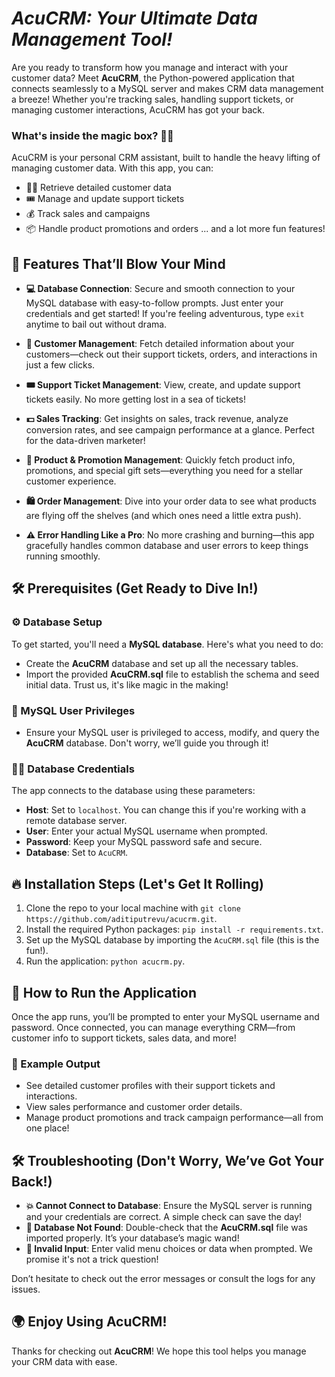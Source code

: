 #  ***AcuCRM: Your Ultimate Data Management Tool!*** 

Are you ready to transform how you manage and interact with your customer data? Meet **AcuCRM**, the Python-powered application that connects seamlessly to a MySQL server and makes CRM data management a breeze! Whether you're tracking sales, handling support tickets, or managing customer interactions, AcuCRM has got your back.

### What's inside the magic box? 🧙‍♂️
AcuCRM is your personal CRM assistant, built to handle the heavy lifting of managing customer data. With this app, you can:
- 🧑‍💼 Retrieve detailed customer data
- 🎟️ Manage and update support tickets
- 💰 Track sales and campaigns
- 📦 Handle product promotions and orders
... and a lot more fun features!

## 🚀 Features That’ll Blow Your Mind
- **💻 Database Connection**: Secure and smooth connection to your MySQL database with easy-to-follow prompts. Just enter your credentials and get started! If you're feeling adventurous, type `exit` anytime to bail out without drama.
  
- **👥 Customer Management**: Fetch detailed information about your customers—check out their support tickets, orders, and interactions in just a few clicks.

- **🎟️ Support Ticket Management**: View, create, and update support tickets easily. No more getting lost in a sea of tickets!

- **💵 Sales Tracking**: Get insights on sales, track revenue, analyze conversion rates, and see campaign performance at a glance. Perfect for the data-driven marketer!

- **🎁 Product & Promotion Management**: Quickly fetch product info, promotions, and special gift sets—everything you need for a stellar customer experience.

- **🛍️ Order Management**: Dive into your order data to see what products are flying off the shelves (and which ones need a little extra push).

- **⚠️ Error Handling Like a Pro**: No more crashing and burning—this app gracefully handles common database and user errors to keep things running smoothly.

## 🛠️ Prerequisites (Get Ready to Dive In!)

### ⚙️ Database Setup
To get started, you'll need a **MySQL database**. Here's what you need to do:
- Create the **AcuCRM** database and set up all the necessary tables.
- Import the provided **AcuCRM.sql** file to establish the schema and seed initial data. Trust us, it's like magic in the making!

### 🔑 MySQL User Privileges
- Ensure your MySQL user is privileged to access, modify, and query the **AcuCRM** database. Don't worry, we’ll guide you through it!

### 🧑‍💻 Database Credentials
The app connects to the database using these parameters:
- **Host**: Set to `localhost`. You can change this if you're working with a remote database server.
- **User**: Enter your actual MySQL username when prompted.
- **Password**: Keep your MySQL password safe and secure.
- **Database**: Set to `AcuCRM`.

## 🔥 Installation Steps (Let's Get It Rolling)
1. Clone the repo to your local machine with `git clone https://github.com/aditiputrevu/acucrm.git`.
2. Install the required Python packages: `pip install -r requirements.txt`.
3. Set up the MySQL database by importing the `AcuCRM.sql` file (this is the fun!).
4. Run the application: `python acucrm.py`.

## 🚀 How to Run the Application
Once the app runs, you’ll be prompted to enter your MySQL username and password. Once connected, you can manage everything CRM—from customer info to support tickets, sales data, and more!

### 🌟 Example Output
- See detailed customer profiles with their support tickets and interactions.
- View sales performance and customer order details.
- Manage product promotions and track campaign performance—all from one place!

## 🛠️ Troubleshooting (Don't Worry, We’ve Got Your Back!)
- **💥 Cannot Connect to Database**: Ensure the MySQL server is running and your credentials are correct. A simple check can save the day!
- **📂 Database Not Found**: Double-check that the **AcuCRM.sql** file was imported properly. It’s your database’s magic wand!
- **🚫 Invalid Input**: Enter valid menu choices or data when prompted. We promise it's not a trick question!

Don’t hesitate to check out the error messages or consult the logs for any issues.

## 🌍 Enjoy Using AcuCRM!

Thanks for checking out **AcuCRM**! We hope this tool helps you manage your CRM data with ease.

